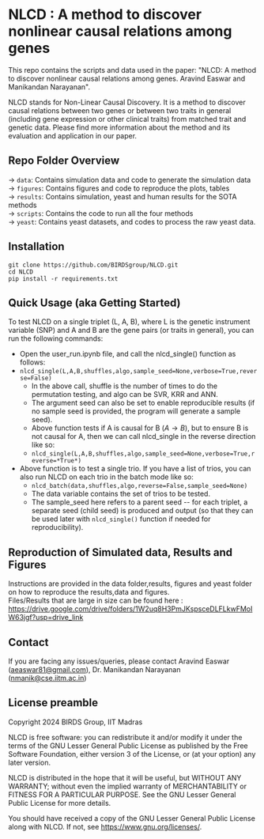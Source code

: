 # NLCD : A method to discover nonlinear causal relations among genes

This repo contains the scripts and data used in the paper: "NLCD: A method to discover nonlinear causal relations among genes. Aravind Easwar and Manikandan Narayanan". 

NLCD stands for Non-Linear Causal Discovery. It is a method to discover causal relations between two genes or between two traits in general (including gene expression or other clinical traits) from matched trait and genetic data. Please find more information about the method and its evaluation and application in our paper.

## Repo Folder Overview

-> `data`:  Contains simulation data and code to generate the simulation data \
-> `figures`: Contains figures and code to reproduce the plots, tables \
-> `results`: Contains simulation, yeast and human results for the SOTA methods \
-> `scripts`: Contains the code to run all the four methods \
-> `yeast`: Contains yeast datasets, and codes to process the raw yeast data. 

## Installation
```
git clone https://github.com/BIRDSgroup/NLCD.git
cd NLCD
pip install -r requirements.txt
```
## Quick Usage (aka Getting Started)

To test NLCD on a single triplet (L, A, B), where L is the genetic instrument variable (SNP) and A and B are the gene pairs (or traits in general), you can run the following commands:  
* Open the user_run.ipynb file, and call the nlcd_single() function as follows: 
* `nlcd_single(L,A,B,shuffles,algo,sample_seed=None,verbose=True,reverse=False)`
  * In the above call, shuffle is the number of times to do the permutation testing, and algo can be SVR, KRR and ANN.
  * The argument seed can also be set to enable reproducible results (if no sample seed is provided, the program will generate a sample seed). 
  * Above function tests if A is causal for B ($A \rightarrow B$), but to ensure B is not causal for A, then we can call nlcd_single in the reverse direction like so:
  * `nlcd_single(L,A,B,shuffles,algo,sample_seed=None,verbose=True,reverse=*True*)`
* Above function is to test a single trio. If you have a list of trios, you can also run NLCD on each trio in the batch mode like so:  
  * `nlcd_batch(data,shuffles,algo,reverse=False,sample_seed=None)`
  * The data variable contains the set of trios to be tested.
  * The sample_seed here refers to a parent seed -- for each triplet, a separate seed (child seed) is produced and output (so that they can be used later with `nlcd_single()` function if needed for reproducibility).     

## Reproduction of Simulated data, Results and Figures
Instructions are provided in the data folder,results, figures and yeast folder on how to reproduce the results,data and figures.    
Files/Results that are large in size can be found here : https://drive.google.com/drive/folders/1W2uq8H3PmJKspsceDLFLkwFMoIW63jgf?usp=drive_link

## Contact 
If you are facing any issues/queries, please contact Aravind Easwar (aeaswar81@gmail.com), Dr. Manikandan Narayanan (nmanik@cse.iitm.ac.in)

## License preamble 

Copyright 2024 BIRDS Group, IIT Madras

NLCD is free software: you can redistribute it and/or modify it under the terms of the GNU Lesser General Public License as published by the Free Software Foundation, either version 3 of the License, or (at your option) any later version.

NLCD is distributed in the hope that it will be useful,
but WITHOUT ANY WARRANTY; without even the implied warranty of
MERCHANTABILITY or FITNESS FOR A PARTICULAR PURPOSE.  See the
GNU Lesser General Public License for more details.

You should have received a copy of the GNU Lesser General Public License along with NLCD.  If not, see <https://www.gnu.org/licenses/>.


